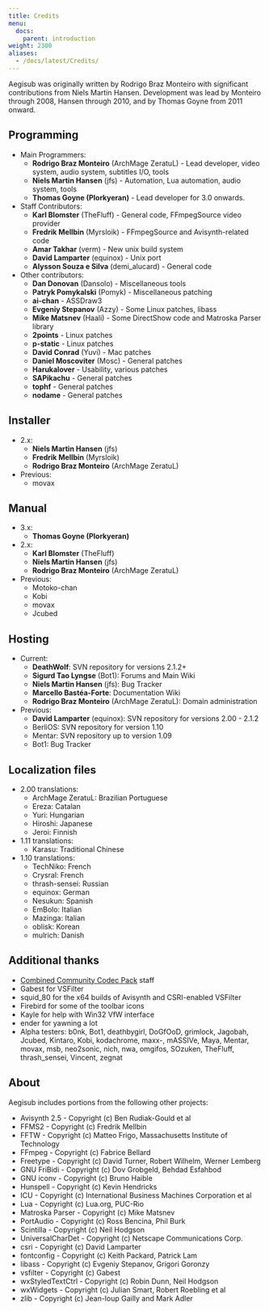```yaml
---
title: Credits
menu:
  docs:
    parent: introduction
weight: 2300
aliases:
  - /docs/latest/Credits/
---
```


Aegisub was originally written by Rodrigo Braz Monteiro with significant contributions from Niels Martin Hansen.
Development was lead by Monteiro through 2008, Hansen through 2010, and by Thomas Goyne  from 2011 onward.

## Programming

- Main Programmers:
  - **Rodrigo Braz Monteiro** (ArchMage ZeratuL) - Lead developer, video system, audio system, subtitles I/O, tools
  - **Niels Martin Hansen** (jfs) - Automation, Lua automation, audio system, tools
  - **Thomas Goyne (Plorkyeran)** - Lead developer for 3.0 onwards.
- Staff Contributors:
  - **Karl Blomster** (TheFluff) - General code, FFmpegSource video provider
  - **Fredrik Mellbin** (Myrsloik) - FFmpegSource and Avisynth-related code
  - **Amar Takhar** (verm) - New unix build system
  - **David Lamparter** (equinox) - Unix port
  - **Alysson Souza e Silva** (demi_alucard) - General code
- Other contributors:
  - **Dan Donovan** (Dansolo) - Miscellaneous tools
  - **Patryk Pomykalski** (Pomyk) - Miscellaneous patching
  - **ai-chan** - ASSDraw3
  - **Evgeniy Stepanov** (Azzy) - Some Linux patches, libass
  - **Mike Matsnev** (Haali) - Some DirectShow code and Matroska Parser library
  - **2points** - Linux patches
  - **p-static** - Linux patches
  - **David Conrad** (Yuvi) - Mac patches
  - **Daniel Moscoviter** (Mosc) - General patches
  - **Harukalover** - Usability, various patches
  - **SAPikachu** - General patches
  - **tophf** - General patches
  - **nodame** - General patches

## Installer

- 2.x:
  - **Niels Martin Hansen** (jfs)
  - **Fredrik Mellbin** (Myrsloik)
  - **Rodrigo Braz Monteiro** (ArchMage ZeratuL)
- Previous:
  - movax

## Manual

- 3.x:
  - **Thomas Goyne (Plorkyeran)**
- 2.x:
  - **Karl Blomster** (TheFluff)
  - **Niels Martin Hansen** (jfs)
  - **Rodrigo Braz Monteiro** (ArchMage ZeratuL)
- Previous:
  - Motoko-chan
  - Kobi
  - movax
  - Jcubed

## Hosting

- Current:
  - **DeathWolf**: SVN repository for versions 2.1.2+
  - **Sigurd Tao Lyngse** (Bot1): Forums and Main Wiki
  - **Niels Martin Hansen** (jfs): Bug Tracker
  - **Marcello Bastéa-Forte**: Documentation Wiki
  - **Rodrigo Braz Monteiro** (ArchMage ZeratuL): Domain administration
- Previous:
  - **David Lamparter** (equinox): SVN repository for versions 2.00 - 2.1.2
  - BerliOS: SVN repository for version 1.10
  - Mentar: SVN repository up to version 1.09
  - Bot1: Bug Tracker

## Localization files

- 2.00 translations:
  - ArchMage ZeratuL: Brazilian Portuguese
  - Ereza: Catalan
  - Yuri: Hungarian
  - Hiroshi: Japanese
  - Jeroi: Finnish
- 1.11 translations:
  - Karasu: Traditional Chinese
- 1.10 translations:
  - TechNiko: French
  - Crysral: French
  - thrash-sensei: Russian
  - equinox: German
  - Nesukun: Spanish
  - EmBolo: Italian
  - Mazinga: Italian
  - oblisk: Korean
  - mulrich: Danish

## Additional thanks

- [Combined Community Codec Pack](https://www.cccp-project.net) staff
- Gabest for VSFilter
- squid_80 for the x64 builds of Avisynth and CSRI-enabled VSFilter
- Firebird for some of the toolbar icons
- Kayle for help with Win32 VfW interface
- ender for yawning a lot
- Alpha testers: b0nk, Bot1, deathbygirl, DoGfOoD, grimlock, Jagobah, Jcubed, Kintaro, Kobi, kodachrome, maxx-, mASSIVe, Maya, Mentar, movax, msb, neo2sonic, nich, nwa, omgifos, SOzuken, TheFluff, thrash_sensei, Vincent, zegnat

## About

Aegisub includes portions from the following other projects:

- Avisynth 2.5 - Copyright (c) Ben Rudiak-Gould et al
- FFMS2 - Copyright (c) Fredrik Mellbin
- FFTW - Copyright (c) Matteo Frigo, Massachusetts Institute of Technology
- FFmpeg - Copyright (c) Fabrice Bellard
- Freetype - Copyright (c) David Turner, Robert Wilhelm, Werner Lemberg
- GNU FriBidi - Copyright (c) Dov Grobgeld, Behdad Esfahbod
- GNU iconv - Copyright (c) Bruno Haible
- Hunspell - Copyright (c) Kevin Hendricks
- ICU - Copyright (c) International Business Machines Corporation et al
- Lua - Copyright (c) Lua.org, PUC-Rio
- Matroska Parser - Copyright (c) Mike Matsnev
- PortAudio - Copyright (c) Ross Bencina, Phil Burk
- Scintilla - Copyright (c) Neil Hodgson
- UniversalCharDet - Copyright (c) Netscape Communications Corp.
- csri - Copyright (c) David Lamparter
- fontconfig - Copyright (c) Keith Packard, Patrick Lam
- libass - Copyright (c) Evgeniy Stepanov, Grigori Goronzy
- vsfilter - Copyright (c) Gabest
- wxStyledTextCtrl - Copyright (c) Robin Dunn, Neil Hodgson
- wxWidgets - Copyright (c) Julian Smart, Robert Roebling et al
- zlib - Copyright (c) Jean-loup Gailly and Mark Adler
